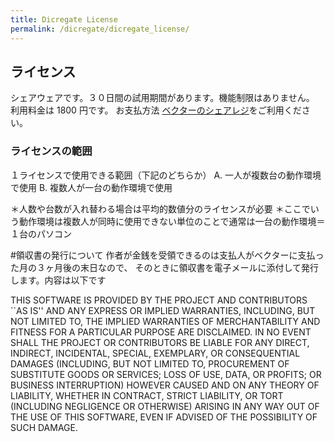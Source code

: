 ```yaml
---
title: Dicregate License
permalink: /dicregate/dicregate_license/
---
```


## ライセンス

シェアウェアです。３０日間の試用期間があります。機能制限はありません。
利用料金は 1800 円です。
お支払方法
[ベクターのシェアレジ](https://www.vector.co.jp/soft/winnt/writing/se476808.html)をご利用ください。

### ライセンスの範囲

１ライセンスで使用できる範囲（下記のどちらか）
A. 一人が複数台の動作環境で使用
B. 複数人が一台の動作環境で使用

＊人数や台数が入れ替わる場合は平均的数値分のライセンスが必要
＊ここでいう動作環境は複数人が同時に使用できない単位のことで通常は一台の動作環境＝１台のパソコン

#領収書の発行について
作者が金銭を受領できるのは支払人がベクターに支払った月の３ヶ月後の末日なので、
そのときに領収書を電子メールに添付して発行します。内容は以下です

THIS SOFTWARE IS PROVIDED BY THE PROJECT AND CONTRIBUTORS ``AS IS'' AND
ANY EXPRESS OR IMPLIED WARRANTIES, INCLUDING, BUT NOT LIMITED TO, THE
IMPLIED WARRANTIES OF MERCHANTABILITY AND FITNESS FOR A PARTICULAR PURPOSE
ARE DISCLAIMED. IN NO EVENT SHALL THE PROJECT OR CONTRIBUTORS BE LIABLE
FOR ANY DIRECT, INDIRECT, INCIDENTAL, SPECIAL, EXEMPLARY, OR CONSEQUENTIAL
DAMAGES (INCLUDING, BUT NOT LIMITED TO, PROCUREMENT OF SUBSTITUTE GOODS
OR SERVICES; LOSS OF USE, DATA, OR PROFITS; OR BUSINESS INTERRUPTION)
HOWEVER CAUSED AND ON ANY THEORY OF LIABILITY, WHETHER IN CONTRACT, STRICT
LIABILITY, OR TORT (INCLUDING NEGLIGENCE OR OTHERWISE) ARISING IN ANY WAY
OUT OF THE USE OF THIS SOFTWARE, EVEN IF ADVISED OF THE POSSIBILITY OF
SUCH DAMAGE.
